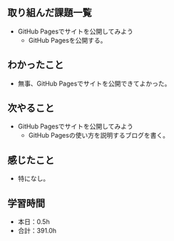 ## 取り組んだ課題一覧
- GitHub Pagesでサイトを公開してみよう
  - GitHub Pagesを公開する。
## わかったこと
- 無事、GitHub Pagesでサイトを公開できてよかった。
## 次やること
- GitHub Pagesでサイトを公開してみよう
  - GitHub Pagesの使い方を説明するブログを書く。
## 感じたこと
- 特になし。
## 学習時間
- 本日：0.5h
- 合計：391.0h